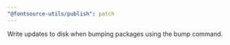 ```yaml
---
"@fontsource-utils/publish": patch
---
```


Write updates to disk when bumping packages using the bump command.
